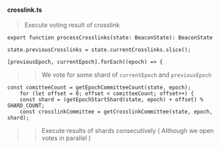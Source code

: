 #### crosslink.ts
>Execute voting result of crosslink

	export function processCrosslinks(state: BeaconState): BeaconState
>>
	state.previousCrosslinks = state.currentCrosslinks.slice();
>>

	[previousEpoch, currentEpoch].forEach((epoch) => {
>>We vote for some shard of `currentEpoch` and `previousEpoch`
>>
	const comitteeCount = getEpochCommitteeCount(state, epoch);
		for (let offset = 0; offset < comitteeCount; offset++) {
		const shard = (getEpochStartShard(state, epoch) + offset) % SHARD_COUNT;
		const crosslinkCommittee = getCrosslinkCommittee(state, epoch, shard);
>>Execute results of shards consecutively ( Although we open votes in parallel )